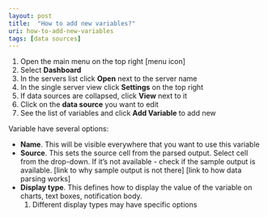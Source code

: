 ```yaml
---
layout: post
title:  "How to add new variables?"
uri: how-to-add-new-variables
tags: [data sources]
---
```


1.  Open the main menu on the top right \[menu icon\]
2.  Select **Dashboard**
3.  In the servers list click **Open** next to the server name
4.  In the single server view click **Settings** on the top right
5.  If data sources are collapsed, click **View** next to it
6.  Click on the **data source** you want to edit
7.  See the list of variables and click **Add Variable** to add new

<!--more-->

Variable have several options:

*   **Name**. This will be visible everywhere that you want to use this variable
*   **Source**. This sets the source cell from the parsed output. Select cell from the drop-down. If it’s not available - check if the sample output is available. \[link to why sample output is not there\] \[link to how data parsing works\]
*   **Display type**. This defines how to display the value of the variable on charts, text boxes, notification body.
    1.  Different display types may have specific options